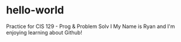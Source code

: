 # hello-world
Practice for CIS 129 - Prog &amp; Problem Solv I
My Name is Ryan and I'm enjoying learning about Github!

